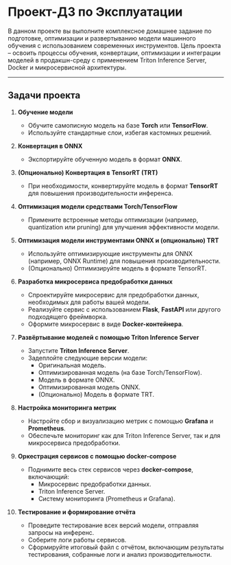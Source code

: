 # Проект-ДЗ по Эксплуатации

В данном проекте вы выполните комплексное домашнее задание по подготовке, оптимизации и развертыванию модели машинного обучения с использованием современных инструментов. Цель проекта – освоить процессы обучения, конвертации, оптимизации и интеграции моделей в продакшн-среду с применением Triton Inference Server, Docker и микросервисной архитектуры.

---

## Задачи проекта

1. **Обучение модели**
   - Обучите самописную модель на базе **Torch** или **TensorFlow**.
   - Используйте стандартные слои, избегая кастомных решений.

2. **Конвертация в ONNX**
   - Экспортируйте обученную модель в формат **ONNX**.

3. **(Опционально) Конвертация в TensorRT (TRT)**
   - При необходимости, конвертируйте модель в формат **TensorRT** для повышения производительности инференса.

4. **Оптимизация модели средствами Torch/TensorFlow**
   - Примените встроенные методы оптимизации (например, quantization или pruning) для улучшения эффективности модели.

5. **Оптимизация модели инструментами ONNX и (опционально) TRT**
   - Используйте оптимизирующие инструменты для ONNX (например, ONNX Runtime) для повышения производительности.
   - (Опционально) Оптимизируйте модель в формате TensorRT.

6. **Разработка микросервиса предобработки данных**
   - Спроектируйте микросервис для предобработки данных, необходимых для работы вашей модели.
   - Реализуйте сервис с использованием **Flask**, **FastAPI** или другого подходящего фреймворка.
   - Оформите микросервис в виде **Docker-контейнера**.

7. **Развёртывание моделей с помощью Triton Inference Server**
   - Запустите **Triton Inference Server**.
   - Задеплойте следующие версии модели:
     - Оригинальная модель.
     - Оптимизированная модель (на базе Torch/TensorFlow).
     - Модель в формате ONNX.
     - Оптимизированная модель ONNX.
     - (Опционально) Модель в формате TRT.

8. **Настройка мониторинга метрик**
   - Настройте сбор и визуализацию метрик с помощью **Grafana** и **Prometheus**.
   - Обеспечьте мониторинг как для Triton Inference Server, так и для микросервиса предобработки.

9. **Оркестрация сервисов с помощью docker-compose**
   - Поднимите весь стек сервисов через **docker-compose**, включающий:
     - Микросервис предобработки данных.
     - Triton Inference Server.
     - Систему мониторинга (Prometheus и Grafana).

10. **Тестирование и формирование отчёта**
    - Проведите тестирование всех версий модели, отправляя запросы на инференс.
    - Соберите логи работы сервисов.
    - Сформируйте итоговый файл с отчётом, включающим результаты тестирования, собранные логи и анализ производительности.

